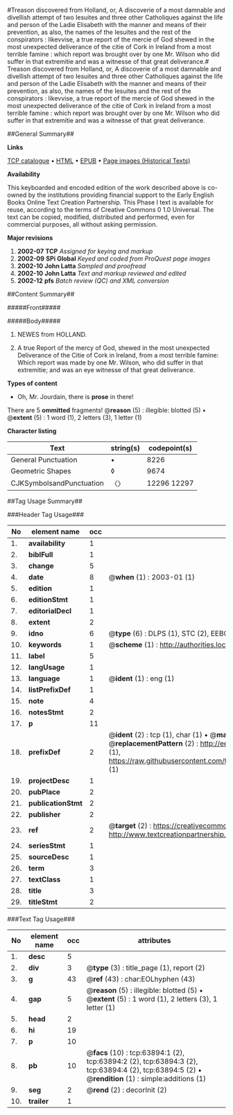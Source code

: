 #Treason discovered from Holland, or, A discoverie of a most damnable and divellish attempt of two Iesuites and three other Catholiques against the life and person of the Ladie Elisabeth with the manner and means of their prevention, as also, the names of the Iesuites and the rest of the conspirators : likevvise, a true report of the mercie of God shewed in the most unexpected deliverance of the citie of Cork in Ireland from a most terrible famine : which report was brought over by one Mr. Wilson who did suffer in that extremitie and was a witnesse of that great deliverance.#
Treason discovered from Holland, or, A discoverie of a most damnable and divellish attempt of two Iesuites and three other Catholiques against the life and person of the Ladie Elisabeth with the manner and means of their prevention, as also, the names of the Iesuites and the rest of the conspirators : likevvise, a true report of the mercie of God shewed in the most unexpected deliverance of the citie of Cork in Ireland from a most terrible famine : which report was brought over by one Mr. Wilson who did suffer in that extremitie and was a witnesse of that great deliverance.

##General Summary##

**Links**

[TCP catalogue](http://www.ota.ox.ac.uk/tcp/)  • 
[HTML](http://tei.it.ox.ac.uk/tcp/Texts-HTML/free/A63/A63089.html)  • 
[EPUB](http://tei.it.ox.ac.uk/tcp/Texts-EPUB/free/A63/A63089.epub) • 
[Page images (Historical Texts)](https://data.historicaltexts.jisc.ac.uk/view?pubId=eebo-12590542e&pageId=eebo-12590542e-63894-1)

**Availability**

This keyboarded and encoded edition of the
	       work described above is co-owned by the institutions
	       providing financial support to the Early English Books
	       Online Text Creation Partnership. This Phase I text is
	       available for reuse, according to the terms of Creative
	       Commons 0 1.0 Universal. The text can be copied,
	       modified, distributed and performed, even for
	       commercial purposes, all without asking permission.

**Major revisions**

1. __2002-07__ __TCP__ *Assigned for keying and markup*
1. __2002-09__ __SPi Global__ *Keyed and coded from ProQuest page images*
1. __2002-10__ __John Latta__ *Sampled and proofread*
1. __2002-10__ __John Latta__ *Text and markup reviewed and edited*
1. __2002-12__ __pfs__ *Batch review (QC) and XML conversion*

##Content Summary##

#####Front#####

#####Body#####

1. NEWES from HOLLAND.

1. A true Report of the mercy of God, shewed in the most unexpected Deliverance of the Citie of Cork in Ireland, from a most terrible famine: Which report was made by one Mr. Wilson, who did suffer in that extremitie; and was an eye witnesse of that great deliverance.

**Types of content**

  * Oh, Mr. Jourdain, there is **prose** in there!

There are 5 **ommitted** fragments! 
 @__reason__ (5) : illegible: blotted (5)  •  @__extent__ (5) : 1 word (1), 2 letters (3), 1 letter (1)

**Character listing**


|Text|string(s)|codepoint(s)|
|---|---|---|
|General Punctuation|•|8226|
|Geometric Shapes|◊|9674|
|CJKSymbolsandPunctuation|〈〉|12296 12297|

##Tag Usage Summary##

###Header Tag Usage###

|No|element name|occ|attributes|
|---|---|---|---|
|1.|__availability__|1||
|2.|__biblFull__|1||
|3.|__change__|5||
|4.|__date__|8| @__when__ (1) : 2003-01 (1)|
|5.|__edition__|1||
|6.|__editionStmt__|1||
|7.|__editorialDecl__|1||
|8.|__extent__|2||
|9.|__idno__|6| @__type__ (6) : DLPS (1), STC (2), EEBO-CITATION (1), OCLC (1), VID (1)|
|10.|__keywords__|1| @__scheme__ (1) : http://authorities.loc.gov/ (1)|
|11.|__label__|5||
|12.|__langUsage__|1||
|13.|__language__|1| @__ident__ (1) : eng (1)|
|14.|__listPrefixDef__|1||
|15.|__note__|4||
|16.|__notesStmt__|2||
|17.|__p__|11||
|18.|__prefixDef__|2| @__ident__ (2) : tcp (1), char (1)  •  @__matchPattern__ (2) : ([0-9\-]+):([0-9IVX]+) (1), (.+) (1)  •  @__replacementPattern__ (2) : http://eebo.chadwyck.com/downloadtiff?vid=$1&page=$2 (1), https://raw.githubusercontent.com/textcreationpartnership/Texts/master/tcpchars.xml#$1 (1)|
|19.|__projectDesc__|1||
|20.|__pubPlace__|2||
|21.|__publicationStmt__|2||
|22.|__publisher__|2||
|23.|__ref__|2| @__target__ (2) : https://creativecommons.org/publicdomain/zero/1.0/ (1), http://www.textcreationpartnership.org/docs/. (1)|
|24.|__seriesStmt__|1||
|25.|__sourceDesc__|1||
|26.|__term__|3||
|27.|__textClass__|1||
|28.|__title__|3||
|29.|__titleStmt__|2||


###Text Tag Usage###

|No|element name|occ|attributes|
|---|---|---|---|
|1.|__desc__|5||
|2.|__div__|3| @__type__ (3) : title_page (1), report (2)|
|3.|__g__|43| @__ref__ (43) : char:EOLhyphen (43)|
|4.|__gap__|5| @__reason__ (5) : illegible: blotted (5)  •  @__extent__ (5) : 1 word (1), 2 letters (3), 1 letter (1)|
|5.|__head__|2||
|6.|__hi__|19||
|7.|__p__|10||
|8.|__pb__|10| @__facs__ (10) : tcp:63894:1 (2), tcp:63894:2 (2), tcp:63894:3 (2), tcp:63894:4 (2), tcp:63894:5 (2)  •  @__rendition__ (1) : simple:additions (1)|
|9.|__seg__|2| @__rend__ (2) : decorInit (2)|
|10.|__trailer__|1||
